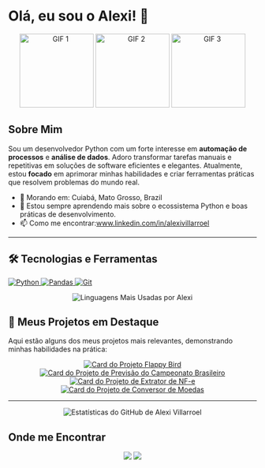 # Olá, eu sou o Alexi! 👋
<p align="center">
  <img src="https://media2.giphy.com/media/qgQUggAC3Pfv687qPC/giphy.gif" width="150" alt="GIF 1">
  <img src="https://media3.giphy.com/media/KAq5w47R9rmTuvWOWa/giphy.gif" width="150" alt="GIF 2">
  <img src="https://media1.giphy.com/media/du3J3cXyzhj75IOgvA/giphy.gif" width="150" alt="GIF 3">
</p>

## Sobre Mim

Sou um desenvolvedor Python com um forte interesse em **automação de processos** e **análise de dados**. Adoro transformar tarefas manuais e repetitivas em soluções de software eficientes e elegantes. Atualmente, estou **focado** em aprimorar minhas habilidades e criar ferramentas práticas que resolvem problemas do mundo real.

- 📍 Morando em: Cuiabá, Mato Grosso, Brazil
- 🌱 Estou sempre aprendendo mais sobre o ecossistema Python e boas práticas de desenvolvimento.
- 📫 Como me encontrar:www.linkedin.com/in/alexivillarroel

---

## 🛠️ Tecnologias e Ferramentas

<p align="left">
  <a href="https://www.python.org" target="_blank"> 
    <img src="https://img.shields.io/badge/Python-3776AB?style=for-the-badge&logo=python&logoColor=white" alt="Python"/> 
  </a>
  <a href="https://pandas.pydata.org/" target="_blank"> 
    <img src="https://img.shields.io/badge/Pandas-150458?style=for-the-badge&logo=pandas&logoColor=white" alt="Pandas"/> 
  </a>
  <a href="https://git-scm.com/" target="_blank"> 
    <img src="https://img.shields.io/badge/GIT-E44C30?style=for-the-badge&logo=git&logoColor=white" alt="Git"/> 
  </a>
</p>
<p align="center">
  <img src="https://github-readme-stats.vercel.app/api/top-langs/?username=valexi25&layout=compact&theme=dracula&hide_border=true&locale=pt-br" alt="Linguagens Mais Usadas por Alexi" />
</p>

## 🚀 Meus Projetos em Destaque

Aqui estão alguns dos meus projetos mais relevantes, demonstrando minhas habilidades na prática:

<p align="center">
  <a href="https://github.com/valexi25/flappy-bird-clone-python">
    <img src="https://github-readme-stats.vercel.app/api/pin/?username=valexi25&repo=flappy-bird-clone-python&theme=dracula&hide_border=true&locale=pt-br&cache_seconds=1900" alt="Card do Projeto Flappy Bird"/>
  </a>
  <a href="https://github.com/valexi25/previsao-campeonato-brasileiro">
    <img src="https://github-readme-stats.vercel.app/api/pin/?username=valexi25&repo=previsao-campeonato-brasileiro&theme=dracula&hide_border=true&locale=pt-br&cache_seconds=1900" alt="Card do Projeto de Previsão do Campeonato Brasileiro"/>
  </a>
  <a href="https://github.com/valexi25/automacao-nfe-xml-para-excel">
    <img src="https://github-readme-stats.vercel.app/api/pin/?username=valexi25&repo=automacao-nfe-xml-para-excel&theme=dracula&hide_border=true&locale=pt-br&cache_seconds=1900" alt="Card do Projeto de Extrator de NF-e"/>
  </a>
  <a href="https://github.com/valexi25/conversor-de-moedas-gui">
    <img src="https://github-readme-stats.vercel.app/api/pin/?username=valexi25&repo=conversor-de-moedas-gui&theme=dracula&hide_border=true&locale=pt-br&cache_seconds=1900" alt="Card do Projeto de Conversor de Moedas"/>
  </a>
</p>

---

<p align="center">
  <img src="https://github-readme-stats.vercel.app/api?username=valexi25&show_icons=true&theme=dracula&hide_border=true&locale=pt-br" alt="Estatísticas do GitHub de Alexi Villarroel" />
</p>

## Onde me Encontrar

<p align="center">
  <a href="mailto:[villarroelalexi63@gmail.com]"><img src="https://img.shields.io/badge/Gmail-D14836?style=for-the-badge&logo=gmail&logoColor=white" /></a>
  <a href="[www.linkedin.com/in/alexivillarroel]"><img src="https://img.shields.io/badge/LinkedIn-0077B5?style=for-the-badge&logo=linkedin&logoColor=white" /></a>
</p>
